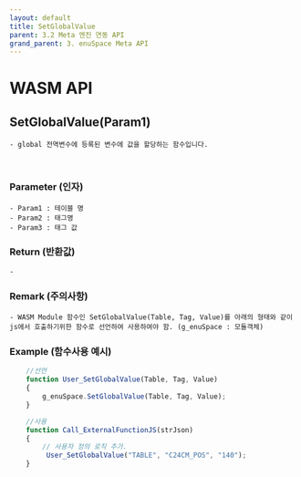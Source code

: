 ```yaml
---
layout: default
title: SetGlobalValue
parent: 3.2 Meta 엔진 연동 API
grand_parent: 3. enuSpace Meta API
---
```


# WASM API 

## SetGlobalValue(Param1)

    - global 전역변수에 등록된 변수에 값을 할당하는 함수입니다.

<br>

### Parameter (인자)

    - Param1 : 테이블 명
	- Param2 : 태그명
	- Param3 : 태그 값 

### Return (반환값)

	- 

### Remark (주의사항)
    - WASM Module 함수인 SetGlobalValue(Table, Tag, Value)를 아래의 형태와 같이 js에서 호출하기위한 함수로 선언하여 사용하여야 함. (g_enuSpace : 모듈객체)


### Example (함수사용 예시)

```js
	//선언
	function User_SetGlobalValue(Table, Tag, Value)
	{
		g_enuSpace.SetGlobalValue(Table, Tag, Value);
	}

	//사용
	function Call_ExternalFunctionJS(strJson)
	{
 	   	// 사용자 정의 로직 추가.
		 User_SetGlobalValue("TABLE", "C24CM_POS", "140");
	}
```

